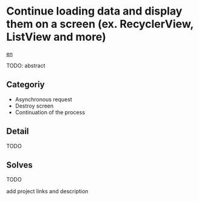 # Continue loading data and display them on a screen (ex. RecyclerView, ListView and more)

[en](README_ja.md)

TODO: abstract

## Categoriy

- Asynchronous request
- Destroy screen
- Continuation of the process

## Detail

TODO


## Solves

TODO

add project links and description